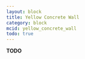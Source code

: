 ```yaml
---
layout: block
title: Yellow Concrete Wall
category: block
mcid: yellow_concrete_wall
todo: true
---
```



**TODO**
